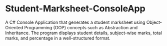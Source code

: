 # Student-Marksheet-ConsoleApp
A C# Console Application that generates a student marksheet using Object-Oriented Programming (OOP) concepts such as Abstraction and Inheritance. The program displays student details, subject-wise marks, total marks, and percentage in a well-structured format.
